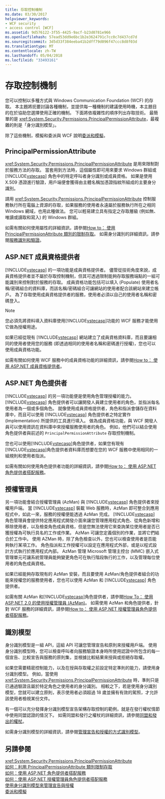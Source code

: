 ```yaml
---
title: 存取控制機制
ms.date: 03/30/2017
helpviewer_keywords:
- WCF security
- access control [WCF]
ms.assetid: 9d576122-3f55-4425-9acf-b23d0781e966
ms.openlocfilehash: 57ead53dd9e6bc1b2e3624791c7cc0c7d437cd7d
ms.sourcegitcommit: 3d5d33f384eeba41b2dff79d096f47ccc8d8f03d
ms.translationtype: MT
ms.contentlocale: zh-TW
ms.lasthandoff: 05/04/2018
ms.locfileid: "33493161"
---
```

# <a name="access-control-mechanisms"></a>存取控制機制
您可以控制以多種方式與 Windows Communication Foundation (WCF) 的存取。 本主題將扼要討論各種機制，並提供每一種機制的建議使用時機，本主題目的在於協助您選擇使用正確的機制。 下面將依複雜性的順序列出存取技術。 最簡單的是 <xref:System.Security.Permissions.PrincipalPermissionAttribute>，最複雜的則是「身分識別模型」。  
  
 除了這些機制，模擬和委派與 WCF 說明[委派和模擬](../../../../docs/framework/wcf/feature-details/delegation-and-impersonation-with-wcf.md)。  
  
## <a name="principalpermissionattribute"></a>PrincipalPermissionAttribute  
 <xref:System.Security.Permissions.PrincipalPermissionAttribute> 是用來限制對於服務方法的存取。 當套用到方法時，這個屬性即可用來要求 Windows 群組或 [!INCLUDE[vstecasp](../../../../includes/vstecasp-md.md)] 角色中的特定呼叫者身分識別或成員資格。 如果是使用 X.509 憑證進行驗證，用戶端便會獲得由主體名稱加憑證指紋所組成的主要身分識別。  
  
 請用 <xref:System.Security.Permissions.PrincipalPermissionAttribute> 控制服務執行所在電腦上資源的存取，如果服務的使用者永遠屬於服務執行所在之相同 Windows 網域，也用此種做法。 您可以輕易建立具有指定之存取層級 (例如無、唯讀或讀取和寫入) 的 Windows 群組。  
  
 如需有關如何使用屬性的詳細資訊，請參閱[How to： 使用 PrincipalPermissionAttribute 類別的限制存取](../../../../docs/framework/wcf/how-to-restrict-access-with-the-principalpermissionattribute-class.md)。 如需身分識別的詳細資訊，請參閱[服務識別和驗證](../../../../docs/framework/wcf/feature-details/service-identity-and-authentication.md)。  
  
## <a name="aspnet-membership-provider"></a>ASP.NET 成員資格提供者  
 [!INCLUDE[vstecasp](../../../../includes/vstecasp-md.md)] 的一項功能是成員資格提供者。 儘管從技術角度來說，成員資格提供者並不屬於存取控制機制，但其可透過限制能夠存取服務端點的一組可能識別來控制對於服務的存取。 成員資格功能包括可以填入 (Populate) 使用者名稱/密碼組合的資料庫，而該名稱/密碼組合可讓網站的使用者配合該網站來建立帳戶。 為了存取使用成員資格提供者的服務，使用者必須以自己的使用者名稱和密碼登入。  
  
> [!NOTE]
>  您必須先將資料填入資料庫使用[!INCLUDE[vstecasp](../../../../includes/vstecasp-md.md)]功能的 WCF 服務才能使用它做為授權用途。  
  
 如果已經從現有 [!INCLUDE[vstecasp](../../../../includes/vstecasp-md.md)] 網站建立了成員資格資料庫，而且要讓相同的使用者使用您的服務 (即透過相同的使用者名稱和密碼進行授權)，您也可以使用成員資格功能。  
  
 如需有關如何使用 WCF 服務中的成員資格功能的詳細資訊，請參閱[How to： 使用 ASP.NET 成員資格提供者](../../../../docs/framework/wcf/feature-details/how-to-use-the-aspnet-membership-provider.md)。  
  
## <a name="aspnet-role-provider"></a>ASP.NET 角色提供者  
 [!INCLUDE[vstecasp](../../../../includes/vstecasp-md.md)] 的另一項功能便是使用角色管理授權的能力。 [!INCLUDE[vstecasp](../../../../includes/vstecasp-md.md)] 角色提供者可以讓開發人員建立使用者的角色，並指派每名使用者為一個或多個角色。 就像使用成員資格提供者，角色和指派會儲存在資料庫中，而且可以使用 [!INCLUDE[vstecasp](../../../../includes/vstecasp-md.md)] 角色提供者之特定實作 (Implementation) 所提供的工具進行填入。 做為成員資格功能，與 WCF 開發人員可以使用資訊在資料庫中來授權服務使用者的角色。 例如，他們可以結合使用角色提供者與前述的 `PrincipalPermissionAttribute` 存取控制機制。  
  
 您也可以使用[!INCLUDE[vstecasp](../../../../includes/vstecasp-md.md)]角色提供者，如果您有現有[!INCLUDE[vstecasp](../../../../includes/vstecasp-md.md)]角色提供者資料庫而想要在您的 WCF 服務中使用相同的一組規則和使用者指派。  
  
 如需有關如何使用角色提供者功能的詳細資訊，請參閱[How to： 使用 ASP.NET 角色提供者搭配服務](../../../../docs/framework/wcf/feature-details/how-to-use-the-aspnet-role-provider-with-a-service.md)。  
  
## <a name="authorization-manager"></a>授權管理員  
 另一項功能會結合授權管理員 (AzMan) 與 [!INCLUDE[vstecasp](../../../../includes/vstecasp-md.md)] 角色提供者來授權用戶端。 當 [!INCLUDE[vstecasp](../../../../includes/vstecasp-md.md)] 裝載 Web 服務時，AzMan 即可整合到應用程式中，如此一來，服務的授權便能透過 AzMan 完成。 [!INCLUDE[vstecasp](../../../../includes/vstecasp-md.md)] 角色管理員會提供特定應用程式開發介面來讓您管理應用程式角色、從角色新增和移除使用者，以及檢查角色成員資格，但是您無法使用它來查詢某位使用者是否已獲授權為可執行具名的工作或作業。 AzMan 可讓您定義個別的作業，並將它們結合於工作中。 使用 AZMan 時，除了角色檢查以外，您也可以檢查使用者是否能夠執行某項工作。 角色指派和工作授權可以設定在應用程式外部，或是以程式設計方式執行於應用程式內部。 AzMan 管理 Microsoft 管理主控台 (MMC) 嵌入式管理單元可讓系統管理員能夠變更角色可在執行階段執行的工作，以及管理每位使用者的角色成員資格。  
  
 如果已經能夠存取現有的 AzMan 安裝，而且要使用 AzMan/角色提供者組合的功能來授權您的服務使用者，您也可以使用 AzMan 和 [!INCLUDE[vstecasp](../../../../includes/vstecasp-md.md)] 角色提供者。  
  
 如需有關 AzMan 和[!INCLUDE[vstecasp](../../../../includes/vstecasp-md.md)]角色提供者，請參閱[How To： 使用 ASP.NET 2.0 的使用授權管理員 (AzMan)](http://go.microsoft.com/fwlink/?LinkId=88951)。 如需使用 AzMan 和角色提供者，針對 WCF 服務的詳細資訊，請參閱[How to： 使用 ASP.NET 授權管理員角色提供者搭配服務](../../../../docs/framework/wcf/feature-details/how-to-use-the-aspnet-authorization-manager-role-provider-with-a-service.md)。  
  
## <a name="identity-model"></a>識別模型  
 身分識別模型是一組 API，這組 API 可讓您管理宣告和原則來授權用戶端。 使用身分識別模型時，您可以檢查呼叫者向服務驗證本身時所使用認證中所包含的每一個宣告、比較宣告與服務的原則集，並根據比較結果來授與或拒絕存取權。  
  
 如果您需要精密控制能力，以及在授與存取權之前設定特定準則的能力，請使用身分識別模型。 例如，當使用 <xref:System.Security.Permissions.PrincipalPermissionAttribute> 時，準則只是已通過驗證且屬於特定角色之使用者的身分識別。 相較之下，若是使用身分識別模型，您就可以建立原則，表示使用者必須超過 18 歲並擁有有效的駕照，才允許該使用者檢視某份文件。  
  
 有一個可以充分發揮身分識別模型宣告架構存取控制的範例，就是在發行權杖情節中使用同盟認證的情況下。 如需同盟和發行之權杖的詳細資訊，請參閱[同盟和發出的權杖](../../../../docs/framework/wcf/feature-details/federation-and-issued-tokens.md)。  
  
 如需身分識別模型的詳細資訊，請參閱[管理宣告和授權的方式識別模型](../../../../docs/framework/wcf/feature-details/managing-claims-and-authorization-with-the-identity-model.md)。  
  
## <a name="see-also"></a>另請參閱  
 <xref:System.Security.Permissions.PrincipalPermissionAttribute>  
 [如何：利用 PrincipalPermissionAttribute 類別限制存取](../../../../docs/framework/wcf/how-to-restrict-access-with-the-principalpermissionattribute-class.md)  
 [如何：使用 ASP.NET 角色提供者搭配服務](../../../../docs/framework/wcf/feature-details/how-to-use-the-aspnet-role-provider-with-a-service.md)  
 [如何：使用 ASP.NET 授權管理員角色提供者搭配服務](../../../../docs/framework/wcf/feature-details/how-to-use-the-aspnet-authorization-manager-role-provider-with-a-service.md)  
 [使用身分識別模型來管理宣告與授權](../../../../docs/framework/wcf/feature-details/managing-claims-and-authorization-with-the-identity-model.md)  
 [委派和模擬](../../../../docs/framework/wcf/feature-details/delegation-and-impersonation-with-wcf.md)

